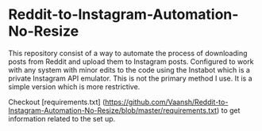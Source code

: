 # Reddit-to-Instagram-Automation-No-Resize
This repository consist of a way to automate the process of downloading posts from Reddit and upload them to Instagram posts. Configured to work with any system with minor edits to the code using the Instabot which is a private Instagram API emulator. This is not the primary method I use. It is a simple version which is more restrictive.

Checkout [requirements.txt] (https://github.com/Vaansh/Reddit-to-Instagram-Automation-No-Resize/blob/master/requirements.txt) to get information related to the set up.
